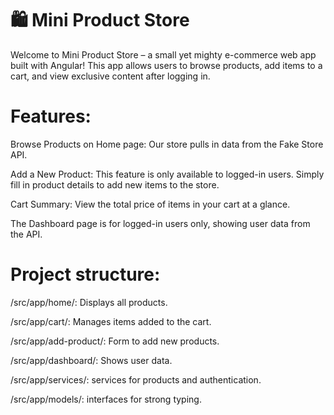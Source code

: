 # 🛍️ Mini Product Store


Welcome to Mini Product Store – a small yet mighty e-commerce web app built with Angular! This app allows users to browse products, add items to a cart, and view exclusive content after logging in. 


# Features:
Browse Products on Home page: Our store pulls in data from the Fake Store API.



Add a New Product: This feature is only available to logged-in users. Simply fill in product details to add new items to the store.



Cart Summary: View the total price of items in your cart at a glance.



The Dashboard page is for logged-in users only, showing user data from the API.



# Project structure:

/src/app/home/: Displays all products.


/src/app/cart/: Manages items added to the cart.


/src/app/add-product/: Form to add new products.



/src/app/dashboard/: Shows user data.



/src/app/services/: services for products and authentication.



/src/app/models/: interfaces for strong typing.


